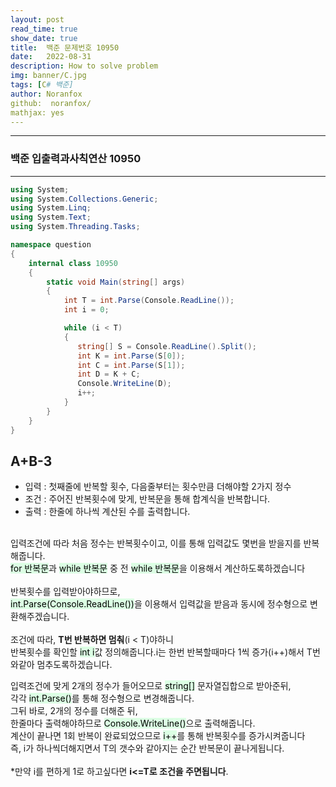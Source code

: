```yaml
---
layout: post
read_time: true
show_date: true
title:  백준 문제번호 10950
date:   2022-08-31
description: How to solve problem
img: banner/C.jpg
tags: [C# 백준]
author: Noranfox
github:  noranfox/
mathjax: yes
---
```


---
### 백준 입출력과사칙연산 10950
---

```c#
using System;
using System.Collections.Generic;
using System.Linq;
using System.Text;
using System.Threading.Tasks;

namespace question
{
    internal class 10950
    {
        static void Main(string[] args)
        {
            int T = int.Parse(Console.ReadLine());
            int i = 0;

            while (i < T)
            {
               string[] S = Console.ReadLine().Split();
               int K = int.Parse(S[0]);
               int C = int.Parse(S[1]);
               int D = K + C;
               Console.WriteLine(D);
               i++;
            }     
        }
    }
}
```

## A+B-3
  - 입력 : 첫째줄에 반복할 횟수, 다음줄부터는 횟수만큼 더해야할 2가지 정수
  - 조건 : 주어진 반복횟수에 맞게, 반복문을 통해 합계식을 반복합니다.
  - 출력 : 한줄에 하나씩 계산된 수를 출력합니다.<br><br>

입력조건에 따라 처음 정수는 반복횟수이고, 이를 통해 입력값도 몇번을 받을지를 반복해줍니다.<br>
<mark style='background-color: #dcffe4'>for 반복문</mark>과 <mark style='background-color: #dcffe4'>while 반복문</mark> 중 전 <mark style='background-color: #dcffe4'>while 반복문</mark>을 이용해서 계산하도록하겠습니다<br><Br>
반복횟수를 입력받아야하므로,<br> <mark style='background-color: #dcffe4'>int.Parse(Console.ReadLine())</mark>을 이용해서 입력값을 받음과 동시에 정수형으로 변환해주겠습니다.<br>
<br>
조건에 따라, **T번 반복하면 멈춰**(i < T)야하니   
반복횟수를 확인할 <mark style='background-color: #dcffe4'>int i</mark>값 정의해줍니다.i는 한번 반복할때마다 1씩 증가(i++)해서 T번와같아 멈추도록하겠습니다.  

입력조건에 맞게 2개의 정수가 들어오므로 <mark style='background-color: #dcffe4'>string[]</mark> 문자열집합으로 받아준뒤,<br>
각각 <mark style='background-color: #dcffe4'>int.Parse()</mark>를 통해 정수형으로 변경해줍니다.<br>
그뒤 바로, 2개의 정수를 더해준 뒤,<br>
한줄마다 출력해야하므로 <mark style='background-color: #dcffe4'>Console.WriteLine()</mark>으로 출력해줍니다.<br>
계산이 끝나면 1회 반복이 완료되었으므로 <mark style='background-color: #dcffe4'>i++</mark>를 통해 반복횟수를 증가시켜줍니다<br>
즉, i가 하나씩더해지면서 T의 갯수와 같아지는 순간 반복문이 끝나게됩니다.<br><br>
*만약 i를 편하게 1로 하고싶다면 **i<=T로 조건을 주면됩니다**.




